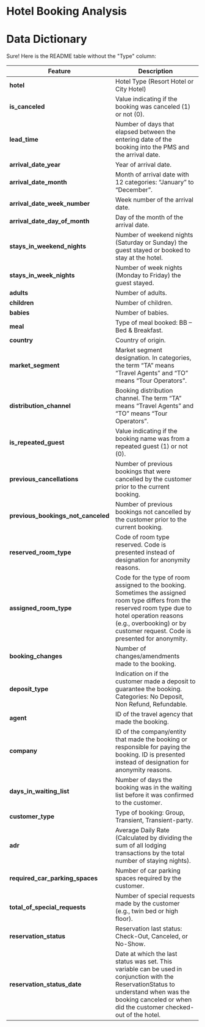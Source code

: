 # Hotel Booking Analysis



# Data Dictionary
Sure! Here is the README table without the "Type" column:

| **Feature**                         | **Description**                                                                                                                                                                                                                     |
|-------------------------------------|-------------------------------------------------------------------------------------------------------------------------------------------------------------------------------------------------------------------------------------|
| **hotel**                           | Hotel Type (Resort Hotel or City Hotel)                                                                                                                                                                 |
| **is_canceled**                     | Value indicating if the booking was canceled (1) or not (0).                                                                                                                                                                        |
| **lead_time**                       | Number of days that elapsed between the entering date of the booking into the PMS and the arrival date.                                                                                                                             |
| **arrival_date_year**               | Year of arrival date.                                                                                                                                                                                                               |
| **arrival_date_month**              | Month of arrival date with 12 categories: “January” to “December”.                                                                                                                                                                  |
| **arrival_date_week_number**        | Week number of the arrival date.                                                                                                                                                                                                    |
| **arrival_date_day_of_month**       | Day of the month of the arrival date.                                                                                                                                                                                               |
| **stays_in_weekend_nights**         | Number of weekend nights (Saturday or Sunday) the guest stayed or booked to stay at the hotel.                                                                                                                                      |
| **stays_in_week_nights**            | Number of week nights (Monday to Friday) the guest stayed.                                                                                                                                                                          |
| **adults**                          | Number of adults.                                                                                                                                                                                                                   |
| **children**                        | Number of children.                                                                                                                                                                                                                 |
| **babies**                          | Number of babies.                                                                                                                                                                                                                   |
| **meal**                            | Type of meal booked: BB – Bed & Breakfast.                                                                                                                                                                                          |
| **country**                         | Country of origin.                                                                                                                                                                                                                  |
| **market_segment**                  | Market segment designation. In categories, the term “TA” means “Travel Agents” and “TO” means “Tour Operators”.                                                                                                                     |
| **distribution_channel**            | Booking distribution channel. The term “TA” means “Travel Agents” and “TO” means “Tour Operators”.                                                                                                                                  |
| **is_repeated_guest**               | Value indicating if the booking name was from a repeated guest (1) or not (0).                                                                                                                                                      |
| **previous_cancellations**          | Number of previous bookings that were cancelled by the customer prior to the current booking.                                                                                                                                       |
| **previous_bookings_not_canceled**  | Number of previous bookings not cancelled by the customer prior to the current booking.                                                                                                                                             |
| **reserved_room_type**              | Code of room type reserved. Code is presented instead of designation for anonymity reasons.                                                                                                                                        |
| **assigned_room_type**              | Code for the type of room assigned to the booking. Sometimes the assigned room type differs from the reserved room type due to hotel operation reasons (e.g., overbooking) or by customer request. Code is presented for anonymity. |
| **booking_changes**                 | Number of changes/amendments made to the booking.                                                                                                                                                                                   |
| **deposit_type**                    | Indication on if the customer made a deposit to guarantee the booking. Categories: No Deposit, Non Refund, Refundable.                                                                                                              |
| **agent**                           | ID of the travel agency that made the booking.                                                                                                                                                                                      |
| **company**                         | ID of the company/entity that made the booking or responsible for paying the booking. ID is presented instead of designation for anonymity reasons.                                                                                  |
| **days_in_waiting_list**            | Number of days the booking was in the waiting list before it was confirmed to the customer.                                                                                                                                          |
| **customer_type**                   | Type of booking: Group, Transient, Transient-party.                                                                                                                                                                                 |
| **adr**                             | Average Daily Rate (Calculated by dividing the sum of all lodging transactions by the total number of staying nights).                                                                                                              |
| **required_car_parking_spaces**     | Number of car parking spaces required by the customer.                                                                                                                                                                              |
| **total_of_special_requests**       | Number of special requests made by the customer (e.g., twin bed or high floor).                                                                                                                                                     |
| **reservation_status**              | Reservation last status: Check-Out, Canceled, or No-Show.                                                                                                                                                                                        |
| **reservation_status_date**         | Date at which the last status was set. This variable can be used in conjunction with the ReservationStatus to understand when was the booking canceled or when did the customer checked-out of the hotel.                             |


